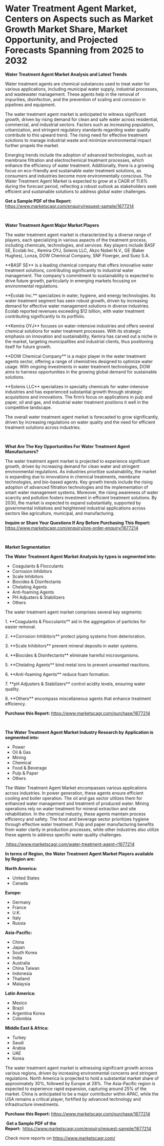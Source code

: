 <p><h1>Water Treatment Agent Market, Centers on Aspects such as Market Growth Market Share, Market Opportunity, and Projected Forecasts Spanning from 2025 to 2032</h1></p><p><strong>Water Treatment Agent Market Analysis and Latest Trends</strong></p>
<p><p>Water treatment agents are chemical substances used to treat water for various applications, including municipal water supply, industrial processes, and wastewater management. These agents help in the removal of impurities, disinfection, and the prevention of scaling and corrosion in pipelines and equipment.</p><p>The water treatment agent market is anticipated to witness significant growth, driven by rising demand for clean and safe water across residential, commercial, and industrial sectors. Factors such as increasing population, urbanization, and stringent regulatory standards regarding water quality contribute to this upward trend. The rising need for effective treatment solutions to manage industrial waste and minimize environmental impact further propels the market.</p><p>Emerging trends include the adoption of advanced technologies, such as membrane filtration and electrochemical treatment processes, which enhance the efficiency of water treatment. Additionally, there is a growing focus on eco-friendly and sustainable water treatment solutions, as consumers and industries become more environmentally conscious. The Water Treatment Agent Market is expected to grow at a CAGR of 11.6% during the forecast period, reflecting a robust outlook as stakeholders seek efficient and sustainable solutions to address global water challenges.</p></p>
<p><strong>Get a Sample PDF of the Report:&nbsp;</strong> <a href="https://www.marketscagr.com/enquiry/request-sample/1677214?utm_campaign=2770&utm_medium=2&utm_source=Github&utm_content=ia&utm_term=01042025&utm_id=water-treatment-agent">https://www.marketscagr.com/enquiry/request-sample/1677214</a></p>
<p>&nbsp;</p>
<p><strong>Water Treatment Agent Major Market Players</strong></p>
<p><p>The water treatment agent market is characterized by a diverse range of players, each specializing in various aspects of the treatment process, including chemicals, technologies, and services. Key players include BASF SE, Ecolab Inc., Kemira OYJ, Solenis LLC, Akzo Nobel N.V., GE (Baker Hughes), Lonza, DOW Chemical Company, SNF Floerger, and Suez S.A.</p><p>**BASF SE** is a leading chemical company that offers innovative water treatment solutions, contributing significantly to industrial water management. The company's commitment to sustainability is expected to drive future growth, particularly in emerging markets focusing on environmental regulations.</p><p>**Ecolab Inc.** specializes in water, hygiene, and energy technologies. Its water treatment segment has seen robust growth, driven by increasing demand for effective water management solutions in diverse industries. Ecolab reported revenues exceeding $12 billion, with water treatment contributing significantly to its portfolio.</p><p>**Kemira OYJ** focuses on water-intensive industries and offers several chemical solutions for water treatment processes. With its strategic emphasis on innovation and sustainability, Kemira has carved out a niche in the market, targeting municipalities and industrial clients, thus positioning itself for future growth.</p><p>**DOW Chemical Company** is a major player in the water treatment agents sector, offering a range of chemistries designed to optimize water usage. With ongoing investments in water treatment technologies, DOW aims to harness opportunities in the growing global demand for sustainable solutions.</p><p>**Solenis LLC** specializes in specialty chemicals for water-intensive industries and has experienced substantial growth through strategic acquisitions and innovations. The firm’s focus on applications in pulp and paper, oil and gas, and industrial water treatment positions it well in the competitive landscape.</p><p>The overall water treatment agent market is forecasted to grow significantly, driven by increasing regulations on water quality and the need for efficient treatment solutions across industries.</p></p>
<p>&nbsp;</p>
<p><strong>What Are The Key Opportunities For Water Treatment Agent Manufacturers?</strong></p>
<p><p>The water treatment agent market is projected to experience significant growth, driven by increasing demand for clean water and stringent environmental regulations. As industries prioritize sustainability, the market is expanding due to innovations in chemical treatments, membrane technologies, and bio-based agents. Key growth trends include the rising adoption of advanced filtration technologies and the implementation of smart water management systems. Moreover, the rising awareness of water scarcity and pollution fosters investment in efficient treatment solutions. By 2030, the market is expected to expand substantially, supported by governmental initiatives and heightened industrial applications across sectors like agriculture, municipal, and manufacturing.</p></p>
<p><strong>Inquire or Share Your Questions If Any Before Purchasing This Report:</strong> <a href="https://www.marketscagr.com/enquiry/pre-order-enquiry/1677214?utm_campaign=2770&utm_medium=2&utm_source=Github&utm_content=ia&utm_term=01042025&utm_id=water-treatment-agent">https://www.marketscagr.com/enquiry/pre-order-enquiry/1677214</a></p>
<p>&nbsp;</p>
<p><strong>Market Segmentation</strong></p>
<p><strong>The Water Treatment Agent Market Analysis by types is segmented into:</strong></p>
<p><ul><li>Coagulants & Flocculants</li><li>Corrosion Inhibitors</li><li>Scale Inhibitors</li><li>Biocides & Disinfectants</li><li>Chelating Agents</li><li>Anti-foaming Agents</li><li>PH Adjusters & Stabilizers</li><li>Others</li></ul></p>
<p><p>The water treatment agent market comprises several key segments: </p><p>1. **Coagulants & Flocculants** aid in the aggregation of particles for easier removal. </p><p>2. **Corrosion Inhibitors** protect piping systems from deterioration. </p><p>3. **Scale Inhibitors** prevent mineral deposits in water systems. </p><p>4. **Biocides & Disinfectants** eliminate harmful microorganisms. </p><p>5. **Chelating Agents** bind metal ions to prevent unwanted reactions. </p><p>6. **Anti-foaming Agents** reduce foam formation. </p><p>7. **pH Adjusters & Stabilizers** control acidity levels, ensuring water quality. </p><p>8. **Others** encompass miscellaneous agents that enhance treatment efficiency.</p></p>
<p><strong>Purchase this Report:&nbsp;</strong><a href="https://www.marketscagr.com/purchase/1677214?utm_campaign=2770&utm_medium=2&utm_source=Github&utm_content=ia&utm_term=01042025&utm_id=water-treatment-agent">https://www.marketscagr.com/purchase/1677214</a></p>
<p>&nbsp;</p>
<p><strong>The Water Treatment Agent Market Industry Research by Application is segmented into:</strong></p>
<p><ul><li>Power</li><li>Oil & Gas</li><li>Mining</li><li>Chemical</li><li>Food & Beverage</li><li>Pulp & Paper</li><li>Others</li></ul></p>
<p><p>The Water Treatment Agent Market encompasses various applications across industries. In power generation, these agents ensure efficient cooling and boiler operation. The oil and gas sector utilizes them for enhanced water management and treatment of produced water. Mining operations rely on water treatment for mineral extraction and site rehabilitation. In the chemical industry, these agents maintain process efficiency and safety. The food and beverage sector prioritizes hygiene through effective water treatment. Pulp and paper manufacturing benefits from water clarity in production processes, while other industries also utilize these agents to address specific water quality challenges.</p></p>
<p><a href="https://www.marketscagr.com/water-treatment-agent-r1677214?utm_campaign=2770&utm_medium=2&utm_source=Github&utm_content=ia&utm_term=01042025&utm_id=water-treatment-agent">&nbsp;https://www.marketscagr.com/water-treatment-agent-r1677214</a></p>
<p><strong>In terms of Region, the Water Treatment Agent Market Players available by Region are:</strong></p>
<p>
    <p> <strong> North America: </strong>
        <ul>
            <li>United States</li>
            <li>Canada</li>
        </ul>
        </p> 
    <p> <strong> Europe: </strong>
        <ul>
            <li>Germany</li>
            <li>France</li>
            <li>U.K.</li>
            <li>Italy</li>
            <li>Russia</li>
        </ul>
        </p> 
    <p> <strong> Asia-Pacific: </strong>
        <ul>
            <li>China</li>
            <li>Japan</li>
            <li>South Korea</li>
            <li>India</li>
            <li>Australia</li>
            <li>China Taiwan</li>
            <li>Indonesia</li>
            <li>Thailand</li>
            <li>Malaysia</li>
        </ul>
        </p> 
    <p> <strong> Latin America: </strong>
        <ul>
            <li>Mexico</li>
            <li>Brazil</li>
            <li>Argentina Korea</li>
            <li>Colombia</li>
        </ul>
        </p> 
    <p> <strong> Middle East & Africa: </strong>
        <ul>
            <li>Turkey</li>
            <li>Saudi</li>
            <li>Arabia</li>
            <li>UAE</li>
            <li>Korea</li>
        </ul>
    </p>
    </p>
<p><p>The water treatment agent market is witnessing significant growth across various regions, driven by increasing environmental concerns and stringent regulations. North America is projected to hold a substantial market share of approximately 30%, followed by Europe at 28%. The Asia-Pacific region is expected to experience rapid expansion, capturing around 25% of the market. China is anticipated to be a major contributor within APAC, while the USA remains a critical player, fortified by advanced technology and infrastructure investments.</p></p>
<p><strong>Purchase this Report: </strong><a href="https://www.marketscagr.com/purchase/1677214?utm_campaign=2770&utm_medium=2&utm_source=Github&utm_content=ia&utm_term=01042025&utm_id=water-treatment-agent">https://www.marketscagr.com/purchase/1677214</a></p>
<p>&nbsp;<strong>Get a Sample PDF of the Report:&nbsp;&nbsp;</strong><a href="https://www.marketscagr.com/enquiry/request-sample/1677214?utm_campaign=2770&utm_medium=2&utm_source=Github&utm_content=ia&utm_term=01042025&utm_id=water-treatment-agent">https://www.marketscagr.com/enquiry/request-sample/1677214</a></p>
<p><strong></strong></p>
<p>Check more reports on <a href="https://www.marketscagr.com/?utm_campaign=2770&utm_medium=2&utm_source=Github&utm_content=ia&utm_term=01042025&utm_id=water-treatment-agent">https://www.marketscagr.com/</a></p>